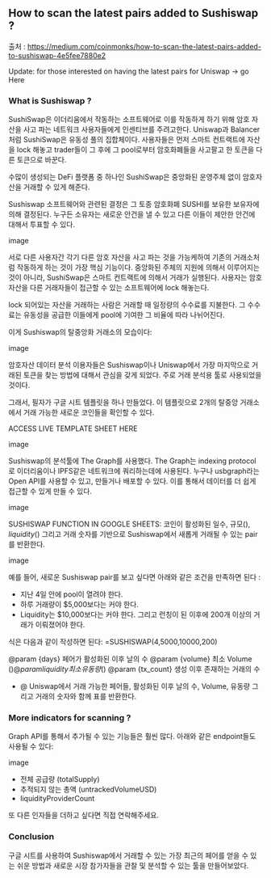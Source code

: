 ## How to scan the latest pairs added to Sushiswap ?

출처 : https://medium.com/coinmonks/how-to-scan-the-latest-pairs-added-to-sushiswap-4e5fee7880e2

Update: for those interested on having the latest pairs for Uniswap -> go Here

### What is Sushiswap ?

SushiSwap은 이더리움에서 작동하는 소프트웨어로 이를 작동하게 하기 위해 암호 자산을 사고 파는 네트워크 사용자들에게 인센티브를 주려고한다. Uniswap과 Balancer처럼 SushiSwap은 유동성 풀의 집합체이다. 사용자들은 먼저 스마트 컨트랙트에 자산을 lock 해놓고 trader들이 그 후에 그 pool로부터 암호화폐들을 사고팔고 한 토큰을 다른 토큰으로 바꾼다.

수많이 생성되는 DeFi 플랫폼 중 하나인 SushiSwap은 중앙화된 운영주체 없이 암호자산을 거래할 수 있게 해준다.

Sushiswap 소프트웨어와 관련된 결정은 그 토종 암호화폐 SUSHI를 보유한 보유자에 의해 결정된다. 누구든 소유자는 새로운 안건을 낼 수 있고 다른 이들이 제안한 안건에 대해서 투표할 수 있다.

image

서로 다른 사용자간 각기 다른 암호 자산을 사고 파는 것을 가능케하여 기존의 거래소처럼 작동하게 하는 것이 가장 핵심 기능이다. 중앙화된 주체의 지원에 의해서 이루어지는 것이 아니라, SushiSwap은 스마트 컨트랙트에 의해서 거래가 실행된다. 사용자는 암호 자산을 다른 거래자들이 접근할 수 있는 소프트웨어에 lock 해놓는다.

lock 되어있는 자산을 거래하는 사람은 거래할 때 일정량의 수수료를 지불한다. 그 수수료는 유동성을 공급한 이들에게 pool에 기여한 그 비율에 따라 나뉘어진다.

이게 Sushiswap의 탈중앙화 거래소의 모습이다: 

image

암호자산 데이터 분석 이용자들은 Sushiswap이나 Uniswap에서 가장 마지막으로 거래된 토큰을 찾는 방법에 대해서 관심을 갖게 되었다. 주로 거래 분석용 툴로 사용되었을 것이다.

그래서, 필자가 구글 시트 템플릿을 하나 만들었다. 이 템플릿으로 2개의 탈중앙 거래소에서 거래 가능한 새로운 코인들을 확인할 수 있다. 

ACCESS LIVE TEMPLATE SHEET HERE

image

Sushiswap의 분석툴에 The Graph를 사용했다. The Graph는 indexing protocol로 이더리움이나 IPFS같은 네트워크에 쿼리하는데에 사용된다. 누구나 usbgraph라는 Open API를 사용할 수 있고, 만들거나 배포할 수 있다. 이를 통해서 데이터를 더 쉽게 접근할 수 있게 만들 수 있다.

image

SUSHISWAP FUNCTION IN GOOGLE SHEETS:
코인이 활성화된 일수, 규모($), liquidity($) 그리고 거래 숫자를 기반으로 Sushiswap에서 새롭게 거래될 수 있는 pair를 반환한다.

image

예를 들어, 새로운 Sushiswap pair를 보고 싶다면 아래와 같은 조건을 만족하면 된다 :  
- 지난 4일 안에 pool이 열려야 한다. 
- 하루 거래량이 $5,000보다는 커야 한다. 
- Liquidity는 $10,000보다는 커야 한다. 
그리고 런칭이 된 이후에 200개 이상의 거래가 이뤄졌어야 한다. 

식은 다음과 같이 작성하면 된다: =SUSHISWAP(4,5000,10000,200)

@param {days} 페어가 활성화된 이후 날의 수
@param {volume} 최소 Volume ($)
@param {liquidity} 최소 유동량 ($)
@param {tx_count} 생성 이후 존재하는 거래의 수

* @ Uniswap에서 거래 가능한 페어들, 활성화된 이후 날의 수, Volume, 유동량 그리고 거래의 숫자와 함께 표를 반환한다. 

### More indicators for scanning ?

Graph API를 통해서 추가될 수 있는 기능들은 훨씬 많다. 아래와 같은 endpoint들도 사용될 수 있다:

image 

- 전체 공급량 (totalSupply)
- 추적되지 않는 총액 (untrackedVolumeUSD)
- liquidityProviderCount

또 다른 인자들을 더하고 싶다면 직접 연락해주세요.

### Conclusion

구글 시트를 사용하여 Sushiswap에서 거래할 수 있는 가장 최근의 페어를 얻을 수 있는 쉬운 방법과 새로운 시장 참가자들을 관찰 및 분석할 수 있는 툴을 만들어보았다. 